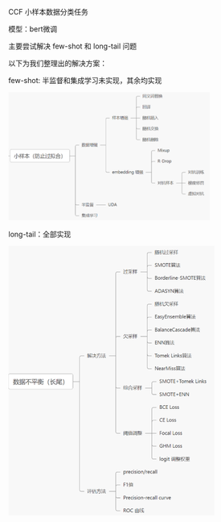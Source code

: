 CCF 小样本数据分类任务

模型：bert微调

主要尝试解决  few-shot 和 long-tail 问题

以下为我们整理出的解决方案：

few-shot: 半监督和集成学习未实现，其余均实现

<img src="img/2023-04-13-09-14-54-image.png" title="" alt="" width="401">

long-tail：全部实现

<img src="img/2023-04-13-09-15-32-image.png" title="" alt="" width="410">
